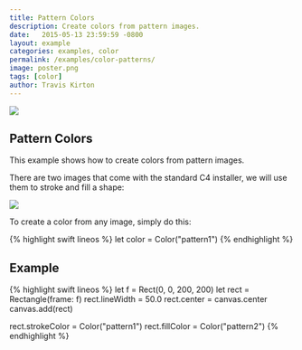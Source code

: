 ```yaml
---
title: Pattern Colors
description: Create colors from pattern images.
date:   2015-05-13 23:59:59 -0800
layout: example
categories: examples, color
permalink: /examples/color-patterns/
image: poster.png
tags: [color]
author: Travis Kirton
---
```

![](patterns.png)

## Pattern Colors
This example shows how to create colors from pattern images.

There are two images that come with the standard C4 installer, we will use them to stroke and fill a shape:

![](patternImages.png)

To create a color from any image, simply do this:

{% highlight swift lineos %}
let color = Color("pattern1")
{% endhighlight %}

## Example
{% highlight swift lineos %}
let f = Rect(0, 0, 200, 200)
let rect = Rectangle(frame: f)
rect.lineWidth = 50.0
rect.center = canvas.center
canvas.add(rect)

rect.strokeColor = Color("pattern1")
rect.fillColor = Color("pattern2")
{% endhighlight %}
